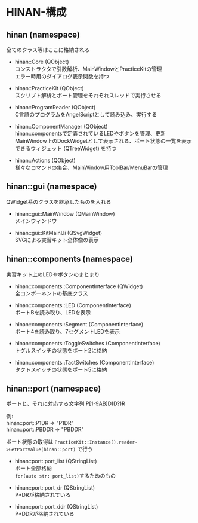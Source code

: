 # HINAN-構成

## hinan (namespace)
全てのクラス等はここに格納される

- hinan::Core (QObject)  
コンストラクタで引数解析、MainWindowとPracticeKitの管理  
エラー時用のダイアログ表示関数を持つ

- hinan::PracticeKit (QObject)  
スクリプト解析とポート管理をそれぞれスレッドで実行させる

- hinan::ProgramReader (QObject)  
C言語のプログラムをAngelScriptとして読み込み、実行する

- hinan::ComponentManager (QObject)  
hinan::componentsで定義されているLEDやボタンを管理、更新  
MainWindow上のDockWidgetとして表示される、ポート状態の一覧を表示できるウィジェット (QTreeWidget) を持つ

- hinan::Actions (QObject)  
様々なコマンドの集合、MainWindow用ToolBar/MenuBarの管理

## hinan::gui (namespace)
QWidget系のクラスを継承したものを入れる

- hinan::gui::MainWindow (QMainWindow)  
メインウィンドウ

- hinan::gui::KitMainUi (QSvgWidget)  
SVGによる実習キット全体像の表示

## hinan::components (namespace)
実習キット上のLEDやボタンのまとまり

- hinan::components::ComponentInterface (QWidget)  
全コンポーネントの基底クラス

- hinan::components::LED (ComponentInterface)  
ポートBを読み取り、LEDを表示

- hinan::components::Segment (ComponentInterface)  
ポート4を読み取り、7セグメントLEDを表示

- hinan::components::ToggleSwitches (ComponentInterface)  
トグルスイッチの状態をポート2に格納

- hinan::components::TactSwitches (ComponentInterface)  
タクトスイッチの状態をポート5に格納

## hinan::port (namespace)  
ポートと、それに対応する文字列
P[1-9AB]D(D?)R

例:  
hinan::port::P1DR => "P1DR"  
hinan::port::PBDDR => "PBDDR"  

ポート状態の取得は `PracticeKit::Instance().reader->GetPortValue(hinan::port)` で行う

- hinan::port::port_list (QStringList)  
ポート全部格納  
`for(auto str: port_list)`するためのもの

- hinan::port::port_dr (QStringList)  
P*DRが格納されている

- hinan::port::port_ddr (QStringList)  
P*DDRが格納されている
